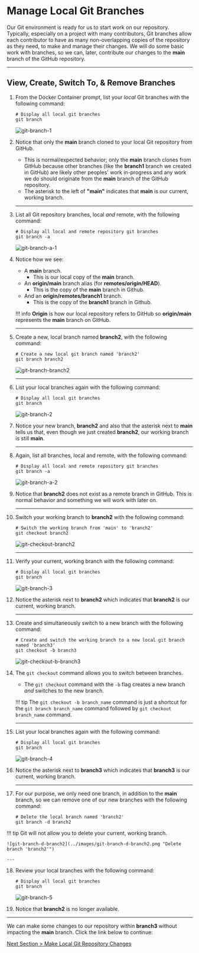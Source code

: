 # Manage Local Git Branches

Our Git environment is ready for us to start work on our repository. Typically, especially on a project with many contributors, Git branches allow each contributor to have as many non-overlapping copies of the repository as they need, to make and manage their changes. We will do some basic work with branches, so we can, later, contribute our changes to the **main** branch of the GitHub repository.

---

## View, Create, Switch To, & Remove Branches

1. From the Docker Container prompt, list your _local_ Git branches with the following command:

    ```shell
    # Display all local git branches
    git branch
    ```

    ![git-branch-1](../images/git-branch-1.png "Display local git branches")

2. Notice that only the **main** branch cloned to your local Git repository from GitHub.

    - This is normal/expected behavior; only the **main** branch clones from GitHub because other branches (like the **branch1** branch we created in GitHub) are likely other peoples' work in-progress and any work we do should originate from the **main** branch of the GitHub repository.
    - The asterisk to the left of **"main"** indicates that **main** is our current, working branch.

    ---

3. List all Git repository branches, local _and_ remote, with the following command:

    ```shell
    # Display all local and remote repository git branches
    git branch -a
    ```

    ![git-branch-a-1](../images/git-branch-a-1.png "Display all local and remote git repository branches")

4. Notice how we see:
    - A **main** branch.
        - This is our local copy of the **main** branch.
    - An **origin/main** branch alias (for **remotes/origin/HEAD**).
        - This is the copy of the **main** branch in Github.
    - And an **origin/remotes/branch1** branch.
        - This is the copy of the **branch1** branch in Github.

    !!! info
        **Origin** is how our local repository refers to GitHub so **origin/main** represents the **main** branch on GitHub.

    ---

5. Create a new, local branch named **branch2**, with the following command:

    ```shell
    # Create a new local git branch named 'branch2'
    git branch branch2
    ```

    ![git-branch-branch2](../images/git-branch-branch2.png "Create a new local branch named 'branch2'")

    ---

6. List your local branches again with the following command:

    ```shell
    # Display all local git branches
    git branch
    ```

    ![git-branch-2](../images/git-branch-2.png "Display all local git branches")

7. Notice your new branch, **branch2** and also that the asterisk next to **main** tells us that, even though we just created **branch2**, our working branch is still **main**.

    ---

8. Again, list all branches, local and remote, with the following command:

    ```shell
    # Display all local and remote repository git branches
    git branch -a
    ```

    ![git-branch-a-2](../images/git-branch-a-2.png "Display all local and remote git repository branches")

9. Notice that **branch2** does not exist as a remote branch in GitHub. This is normal behavior and something we will work with later on.

    ---

10. Switch your working branch to **branch2** with the following command:

    ```shell
    # Switch the working branch from 'main' to 'branch2'
    git checkout branch2
    ```

    ![git-checkout-branch2](../images/git-checkout-branch2.png "Switch to branch 'branch2'")

    ---

11. Verify your current, working branch with the following command:

    ```shell
    # Display all local git branches
    git branch
    ```

    ![git-branch-3](../images/git-branch-3.png "Display local git branches")

12. Notice the asterisk next to **branch2** which indicates that **branch2** is our current, working branch.

    ---

13. Create and simultaneously switch to a new branch with the following command:

    ```shell
    # Create and switch the working branch to a new local git branch named 'branch3'
    git checkout -b branch3
    ```

    ![git-checkout-b-branch3](../images/git-checkout-b-branch3.png "Create and switch to a new branch named 'branch3'")

14. The `git checkout` command allows you to switch between branches.
    - The `git checkout` command with the `-b` flag creates a new branch _and_ switches to the new branch.

    !!! tip
        The `git checkout -b branch_name` command is just a shortcut for the `git branch branch_name` command followed by `git checkout branch_name` command.

    ---

15. List your local branches again with the following command:

    ```shell
    # Display all local git branches
    git branch
    ```

    ![git-branch-4](../images/git-branch-4.png "Display local git branches")

16. Notice the asterisk next to **branch3** which indicates that **branch3** is our current, working branch.

    ---

17. For our purpose, we only need one branch, in addition to the **main** branch, so we can remove one of our new branches with the following command:

    ```shell
    # Delete the local branch named 'branch2'
    git branch -d branch2
    ```

!!! tip
    Git will not allow you to delete your current, working branch.

    ![git-branch-d-branch2](../images/git-branch-d-branch2.png "Delete branch 'branch2'")

    ---

18. Review your local branches with the following command:

    ```shell
    # Display all local git branches
    git branch
    ```

    ![git-branch-5](../images/git-branch-5.png "Display local git branches")

19. Notice that **branch2** is no longer available.

---

We can make some changes to our repository within **branch3** without impacting the **main** branch. Click the link below to continue:

[Next Section > Make Local Git Repository Changes](section_8.md "Make Local Git Repository Changes")

